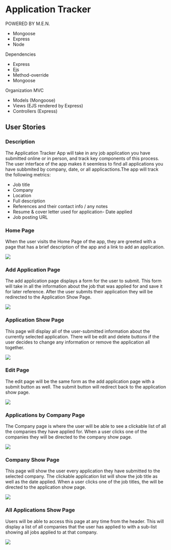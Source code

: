 # Application Tracker

POWERED BY M.E.N.

- Mongoose
- Express
- Node

Dependencies

- Express
- Ejs
- Method-override
- Mongoose

Organization MVC

- Models (Mongoose)
- Views (EJS rendered by Express)
- Controllers (Express)

## User Stories

### Description

The Application Tracker App will take in any job application you have submitted online or in person, and track key components of this process. The user interface of the app makes it seemless to find all applications you have subbmited by company, date, or all applicactions.The app will track the following metrics:

- Job title
- Company
- Location
- Full description
- References and their contact info / any notes
- Resume & cover letter used for application- Date applied
- Job posting URL

### Home Page

When the user visits the Home Page of the app, they are greeted with a page that has a brief description of the app and a link to add an application.

<img src="WireFrames/Application Tracker - Home Page.png">

### Add Application Page

The add application page displays a form for the user to submit. This form will take in all the information about the job that was applied for and save it for later reference. After the user submits their application they will be redirected to the Application Show Page.

<img src="WireFrames/Application Tracker - Add Application Page.png">

### Application Show Page

This page will display all of the user-submitted information about the currently selected application. There will be edit and delete buttons if the user decides to change any information or remove the application all together.

<img src="WireFrames/Application Tracker - Application Show Page.png">

### Edit Page

The edit page will be the same form as the add application page with a submit button as well. The submit button will redirect back to the application show page.

<img src="WireFrames/Application Tracker - Edit Page.png">

### Applications by Company Page

The Company page is where the user will be able to see a clickable list of all the companies they have applied for. When a user clicks one of the companies they will be directed to the company show page.

<img src="WireFrames/Application Tracker - Applications By Company.png">

### Company Show Page

This page will show the user every application they have submitted to the selected company. The clickable application list will show the job title as well as the date applied. When a user clicks one of the job titles, the will be directed to the application show page.

<img src="WireFrames/Application Tracker - Company Show Page.png">

### All Applications Show Page

Users will be able to access this page at any time from the header. This will display a list of all companies that the user has applied to with a sub-list showing all jobs applied to at that company.

<img src="WireFrames/Application Tracker - All Applications Show Page.png">
